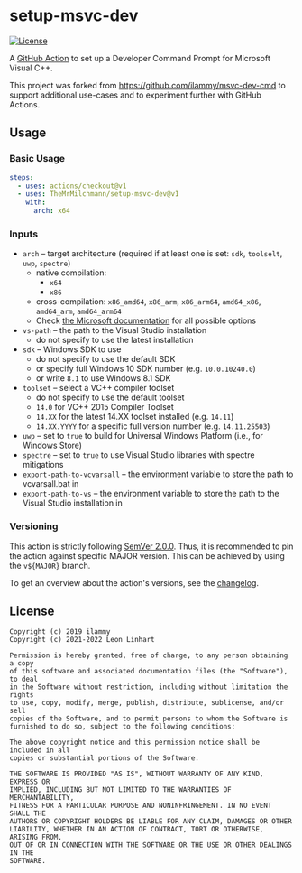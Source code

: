 # setup-msvc-dev

[![License](https://img.shields.io/badge/license-MIT-green.svg?style=flat-square&label=License)](https://github.com/TheMrMilchmann/setup-msvc-dev/blob/master/LICENSE)

A [GitHub Action](https://github.com/features/actions) to set up a Developer
Command Prompt for Microsoft Visual C++.

This project was forked from https://github.com/ilammy/msvc-dev-cmd to support
additional use-cases and to experiment further with GitHub Actions.

## Usage

### Basic Usage

```yaml
steps:
  - uses: actions/checkout@v1
  - uses: TheMrMilchmann/setup-msvc-dev@v1
    with:
      arch: x64
```

### Inputs

- `arch` – target architecture (required if at least one is set: `sdk`,
           `toolselt`, `uwp`, `spectre`)
  - native compilation:
    - `x64`
    - `x86`
  - cross-compilation: `x86_amd64`, `x86_arm`, `x86_arm64`, `amd64_x86`,
    `amd64_arm`, `amd64_arm64`
  - Check [the Microsoft documentation](https://docs.microsoft.com/en-us/cpp/build/building-on-the-command-line)
    for all possible options
- `vs-path` – the path to the Visual Studio installation
  - do not specify to use the latest installation
- `sdk` – Windows SDK to use
  - do not specify to use the default SDK
  - or specify full Windows 10 SDK number (e.g. `10.0.10240.0`)
  - or write `8.1` to use Windows 8.1 SDK
- `toolset` – select a VC++ compiler toolset
  - do not specify to use the default toolset
  - `14.0` for VC++ 2015 Compiler Toolset
  - `14.XX` for the latest 14.XX toolset installed (e.g. `14.11`)
  - `14.XX.YYYY` for a specific full version number (e.g. `14.11.25503`)
- `uwp` – set to `true` to build for Universal Windows Platform (i.e., for Windows Store)
- `spectre` – set to `true` to use Visual Studio libraries with spectre mitigations
- `export-path-to-vcvarsall` – the environment variable to store the path to
                               vcvarsall.bat in
- `export-path-to-vs` – the environment variable to store the path to the Visual 
                        Studio installation in


### Versioning

This action is strictly following [SemVer 2.0.0](https://semver.org/spec/v2.0.0.html).
Thus, it is recommended to pin the action against specific MAJOR version. This
can be achieved by using the `v${MAJOR}` branch.

To get an overview about the action's versions, see the [changelog](docs/changelog/README.md).


## License

```
Copyright (c) 2019 ilammy
Copyright (c) 2021-2022 Leon Linhart

Permission is hereby granted, free of charge, to any person obtaining a copy
of this software and associated documentation files (the "Software"), to deal
in the Software without restriction, including without limitation the rights
to use, copy, modify, merge, publish, distribute, sublicense, and/or sell
copies of the Software, and to permit persons to whom the Software is
furnished to do so, subject to the following conditions:

The above copyright notice and this permission notice shall be included in all
copies or substantial portions of the Software.

THE SOFTWARE IS PROVIDED "AS IS", WITHOUT WARRANTY OF ANY KIND, EXPRESS OR
IMPLIED, INCLUDING BUT NOT LIMITED TO THE WARRANTIES OF MERCHANTABILITY,
FITNESS FOR A PARTICULAR PURPOSE AND NONINFRINGEMENT. IN NO EVENT SHALL THE
AUTHORS OR COPYRIGHT HOLDERS BE LIABLE FOR ANY CLAIM, DAMAGES OR OTHER
LIABILITY, WHETHER IN AN ACTION OF CONTRACT, TORT OR OTHERWISE, ARISING FROM,
OUT OF OR IN CONNECTION WITH THE SOFTWARE OR THE USE OR OTHER DEALINGS IN THE
SOFTWARE.
```